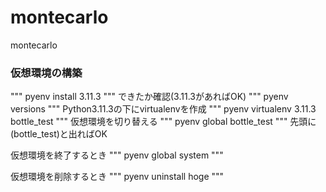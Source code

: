 # montecarlo
montecarlo

### 仮想環境の構築
"""
pyenv install 3.11.3
"""
できたか確認(3.11.3があればOK)
"""
pyenv versions
"""
Python3.11.3の下にvirtualenvを作成
"""
pyenv virtualenv 3.11.3 bottle_test
"""
仮想環境を切り替える
"""
pyenv global bottle_test
"""
先頭に(bottle_test)と出ればOK

仮想環境を終了するとき
"""
pyenv global system
"""

仮想環境を削除するとき
"""
pyenv uninstall hoge
"""
